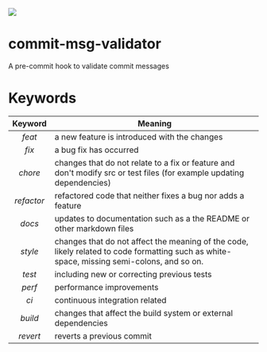 ![](https://img.shields.io/codecov/c/github/Gorgeous-Ghouls/commit-msg-validator?style=for-the-badge)

# commit-msg-validator
A pre-commit hook to validate commit messages

# Keywords

|  Keyword   | Meaning                                                                                                                                    |
|:----------:|--------------------------------------------------------------------------------------------------------------------------------------------|
|   $feat$   | a new feature is introduced with the changes                                                                                               |
|   $fix$    | a bug fix has occurred                                                                                                                     |
|  $chore$   | changes that do not relate to a fix or feature and don't modify src or test files (for example updating dependencies)                      |
| $refactor$ | refactored code that neither fixes a bug nor adds a feature                                                                                |
|   $docs$   | updates to documentation such as a the README or other markdown files                                                                      |
|  $style$   | changes that do not affect the meaning of the code, likely related to code formatting such as white-space, missing semi-colons, and so on. |
|   $test$   | including new or correcting previous tests                                                                                                 |
|   $perf$   | performance improvements                                                                                                                   |
|    $ci$    | continuous integration related                                                                                                             |
|  $build$   | changes that affect the build system or external dependencies                                                                              |
|  $revert$  | reverts a previous commit                                                                                                                  |
